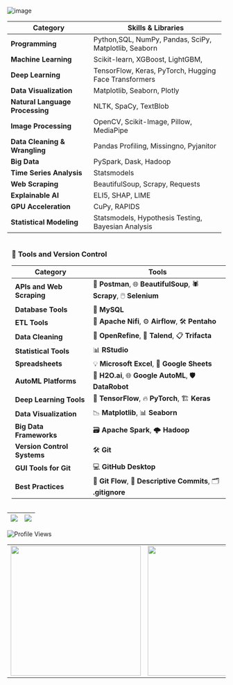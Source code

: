 <div style="display: flex; flex-wrap: wrap; justify-content: space-between;">

<div style="flex: 1; padding-right: 10px;">

![image](https://github.com/user-attachments/assets/e287f08c-4ccf-4562-8ac7-d0ba6ba06f42)

| **Category**              | **Skills & Libraries**                                                                                  |
|---------------------------|-------------------------------------------------------------------------------------------------------|
| **Programming**           | Python,SQL, NumPy, Pandas, SciPy, Matplotlib, Seaborn                                                    |
| **Machine Learning**       | Scikit-learn, XGBoost, LightGBM,                                                 |
| **Deep Learning**          | TensorFlow, Keras, PyTorch, Hugging Face Transformers                                               |
| **Data Visualization**     | Matplotlib, Seaborn, Plotly                                                           |
| **Natural Language Processing** | NLTK, SpaCy, TextBlob                                                    |
| **Image Processing**       | OpenCV, Scikit-Image, Pillow, MediaPipe                                                            |
| **Data Cleaning & Wrangling** | Pandas Profiling, Missingno, Pyjanitor                                                          |
| **Big Data**               | PySpark, Dask, Hadoop                                                                      |
| **Time Series Analysis**   | Statsmodels                                                                    |                                                                              |
| **Web Scraping**           | BeautifulSoup, Scrapy, Requests                                                                    |
| **Explainable AI**         | ELI5, SHAP, LIME                                                                                   |
| **GPU Acceleration**       | CuPy, RAPIDS                                                                                       |
| **Statistical Modeling**   | Statsmodels, Hypothesis Testing, Bayesian Analysis                                                 |

</div>

<div style="flex: 1; padding-left: 10px;">

### 🔧 **Tools and Version Control**

| **Category**               | **Tools**                                                                 |
|----------------------------|---------------------------------------------------------------------------|
| **APIs and Web Scraping**   | 🚀 **Postman**, 🌐 **BeautifulSoup**, 🕷️ **Scrapy**, 🖱️ **Selenium**       |
| **Database Tools**          | 💾 **MySQL**                           |
| **ETL Tools**               | 🔗 **Apache Nifi**, ⚙️ **Airflow**, 🛠️ **Pentaho**                        |
| **Data Cleaning**           | 🧹 **OpenRefine**, 🔄 **Talend**, 📋 **Trifacta**                         |
| **Statistical Tools**       | 📊 **RStudio**                                |
| **Spreadsheets**            | 💡 **Microsoft Excel**, 🧮 **Google Sheets**                              |
| **AutoML Platforms**        | 🤖 **H2O.ai**, 🌐 **Google AutoML**, 🛡️ **DataRobot**                     |
| **Deep Learning Tools**     | 🧠 **TensorFlow**, 🔥 **PyTorch**, 🏗️ **Keras**                          |
| **Data Visualization**      | 📉 **Matplotlib**, 📊 **Seaborn**                        |
| **Big Data Frameworks**     | 🗃️ **Apache Spark**, 🌩️ **Hadoop**                       |
| **Version Control Systems** | 🛠️ **Git**                     |
| **GUI Tools for Git**       | 💻 **GitHub Desktop**               |
| **Best Practices**          | 🌱 **Git Flow**, 📜 **Descriptive Commits**, 🗂️ **.gitignore**            |

</div>
</div>

| ![](http://github-profile-summary-cards.vercel.app/api/cards/profile-details?username=rubydamodar&theme=chartreuse_dark) | ![](http://github-profile-summary-cards.vercel.app/api/cards/productive-time?username=rubydamodar&theme=chartreuse_dark&utcOffset=8) |
|---|---|


![Profile Views](https://profile-counter.glitch.me/rubydamodar/count.svg)

<div align="center">
  <table>
    <tr>
      <td><img src="https://github-readme-stats.vercel.app/api?username=rubydamodar&theme=vue-dark&show_icons=true&hide_border=true&count_private=true" width="300px"/></td>
      <td><img src="https://github-readme-streak-stats.herokuapp.com/?user=rubydamodar&theme=vue-dark&hide_border=true" width="300px"/></td>
      <td><img src="https://github-readme-stats.vercel.app/api/top-langs/?username=rubydamodar&theme=vue-dark&show_icons=true&hide_border=true&layout=compact" width="300px"/></td>
    </tr>
  </table>
</div>

